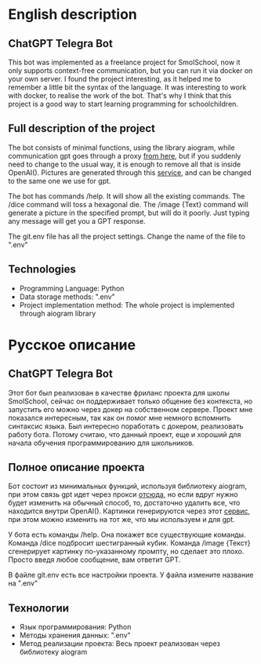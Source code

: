English description
===================

ChatGPT Telegra Bot
--------------------

This bot was implemented as a freelance project for SmolSchool, now it only supports context-free communication, but you can run it via docker on your own server.
I found the project interesting, as it helped me to remember a little bit the syntax of the language. It was interesting to work with docker, to realise the work of the bot. That's why I think that this project is a good way to start learning programming for schoolchildren.


Full description of the project
-----------------------------------

The bot consists of minimal functions, using the library aiogram, while communication gpt goes through a proxy [from here](https://proxyapi.ru), but if you suddenly need to change to the usual way, it is enough to remove all that is inside OpenAI(). Pictures are generated through this [service](https://www.edenai.co/post/how-to-generate-images-from-text-with-python), and can be changed to the same one we use for gpt.

The bot has commands /help. It will show all the existing commands.
The /dice command will toss a hexagonal die.
The /image {Text} command will generate a picture in the specified prompt, but will do it poorly.
Just typing any message will get you a GPT response.

The git.env file has all the project settings. Change the name of the file to ".env"


Technologies
----------------

- Programming Language: Python
- Data storage methods: ".env"
- Project implementation method: The whole project is implemented through aiogram library






Русское описание
===================

ChatGPT Telegra Bot
--------------------

Этот бот был реализован в качестве фриланс проекта для школы SmolSchool, сейчас он поддерживает только общение без контекста, но запустить его можно через докер на собственном сервере.
Проект мне показался интересным, так как он помог мне немного вспомнить синтаксис языка. Был интересно поработать с докером, реализовать работу бота. Потому считаю, что данный проект, еще и хороший для начала обучения программированию для школьников.


Полное описание проекта
---------------------------

Бот состоит из минимальных функций, используя библиотеку aiogram, при этом связь gpt идет через прокси [отсюда](https://proxyapi.ru), но если вдруг нужно будет изменить на обычный способ, то, достаточно удалить все, что находится внутри OpenAI(). Картинки генерируются через этот [сервис](https://www.edenai.co/post/how-to-generate-images-from-text-with-python), при этом можно изменить на тот же, что мы используем и для gpt.

У бота есть команды /help. Она покажет все существующие команды.
Команда /dice подбросит шестигранный кубик.
Команда /image {Текст} сгенерирует картинку по-указанному промпту, но сделает это плохо.
Просто введя любое сообщение, вам ответит GPT.

В файле git.env есть все настройки проекта. У файла измените название на ".env"


Технологии
--------------

- Язык программирования: Python
- Методы хранения данных: ".env"
- Метод реализации проекта: Весь проект реализован через библиотеку aiogram








